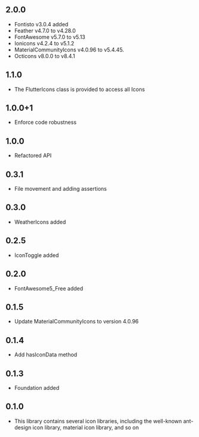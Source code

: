 ## 2.0.0
   * Fontisto v3.0.4 added
   * Feather v4.7.0 to v4.28.0
   * FontAwesome v5.7.0 to v5.13
   * Ionicons v4.2.4 to v5.1.2
   * MaterialCommunityIcons v4.0.96 to v5.4.45.
   * Octicons v8.0.0 to v8.4.1

## 1.1.0
   * The FlutterIcons class is provided to access all Icons

## 1.0.0+1
   * Enforce code robustness

## 1.0.0
   * Refactored API

## 0.3.1
   * File movement and adding assertions

## 0.3.0
   * WeatherIcons added

## 0.2.5
   * IconToggle added

## 0.2.0
   * FontAwesome5_Free added

## 0.1.5
   * Update MaterialCommunityIcons to version 4.0.96

## 0.1.4
   * Add hasIconData method

## 0.1.3
   * Foundation added
   
## 0.1.0
   * This library contains several icon libraries, including the well-known ant-design icon library, material icon library, and so on
